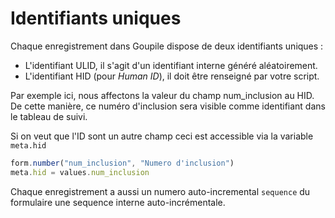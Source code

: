 # Identifiants uniques

Chaque enregistrement dans Goupile dispose de deux identifiants uniques :

- L'identifiant ULID, il s'agit d'un identifiant interne généré aléatoirement.
- L'identifiant HID (pour *Human ID*), il doit être renseigné par votre script.

Par exemple ici, nous affectons la valeur du champ num_inclusion au HID. De cette manière, ce numéro d'inclusion sera visible comme identifiant dans le tableau de suivi.

Si on veut que l'ID sont un autre champ ceci est accessible via la variable ```meta.hid```

```js
form.number("num_inclusion", "Numero d'inclusion")
meta.hid = values.num_inclusion
```

Chaque enregistrement a aussi un numero auto-incremental `sequence` du formulaire une sequence interne auto-incrémentale.
